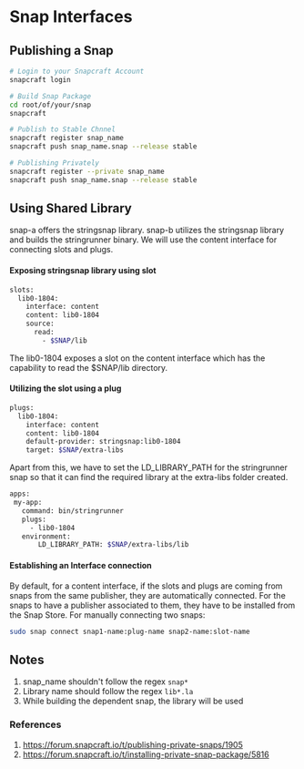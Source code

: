 # Snap Interfaces

## Publishing a Snap
```bash
# Login to your Snapcraft Account
snapcraft login

# Build Snap Package
cd root/of/your/snap
snapcraft

# Publish to Stable Chnnel
snapcraft register snap_name
snapcraft push snap_name.snap --release stable

# Publishing Privately
snapcraft register --private snap_name
snapcraft push snap_name.snap --release stable
```

## Using Shared Library
snap-a offers the stringsnap library. snap-b utilizes the stringsnap library and builds the stringrunner binary. We will use the content interface for connecting slots and plugs. 

#### Exposing stringsnap library using slot
```bash
slots:
  lib0-1804:
    interface: content
    content: lib0-1804
    source:
      read:
        - $SNAP/lib
```
The lib0-1804 exposes a slot on the content interface which has the capability to read the $SNAP/lib directory.

#### Utilizing the slot using a plug
```bash
plugs:
  lib0-1804:
    interface: content
    content: lib0-1804
    default-provider: stringsnap:lib0-1804
    target: $SNAP/extra-libs
```
Apart from this, we have to set the LD_LIBRARY_PATH for the stringrunner snap so that it can find the required library at the extra-libs folder created.
```bash
apps:
 my-app:
   command: bin/stringrunner
   plugs:
     - lib0-1804
   environment:
       LD_LIBRARY_PATH: $SNAP/extra-libs/lib
```

#### Establishing an Interface connection
By default, for a content interface, if the slots and plugs are coming from snaps from the same publisher, they are automatically connected. For the snaps to have a publisher associated to them, they have to be installed from the Snap Store. 
For manually connecting two snaps:
```bash
sudo snap connect snap1-name:plug-name snap2-name:slot-name
```

## Notes
1. snap_name shouldn't follow the regex `snap*`
2. Library name should follow the regex `lib*.la`
3. While building the dependent snap, the library will be used 


### References
1. https://forum.snapcraft.io/t/publishing-private-snaps/1905
2. https://forum.snapcraft.io/t/installing-private-snap-package/5816